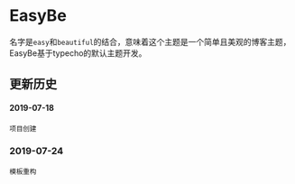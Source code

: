 # EasyBe

名字是`easy`和`beautiful`的结合，意味着这个主题是一个简单且美观的博客主题，EasyBe基于typecho的默认主题开发。

## 更新历史

#### 2019-07-18 

```
项目创建
```

### 2019-07-24 

```
模板重构
```

